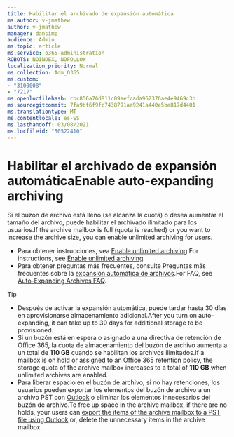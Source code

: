 ```yaml
---
title: Habilitar el archivado de expansión automática
ms.author: v-jmathew
author: v-jmathew
manager: dansimp
audience: Admin
ms.topic: article
ms.service: o365-administration
ROBOTS: NOINDEX, NOFOLLOW
localization_priority: Normal
ms.collection: Adm_O365
ms.custom:
- "3100008"
- "7217"
ms.openlocfilehash: cbc856a76d811c09aefcada962376ae4e9469c3b
ms.sourcegitcommit: 7fa9bf6f9fc7438791aa9241a440e5be817d4401
ms.translationtype: MT
ms.contentlocale: es-ES
ms.lasthandoff: 03/08/2021
ms.locfileid: "50522410"
---
```

# <a name="enable-auto-expanding-archiving"></a><span data-ttu-id="6641b-102">Habilitar el archivado de expansión automática</span><span class="sxs-lookup"><span data-stu-id="6641b-102">Enable auto-expanding archiving</span></span>

<span data-ttu-id="6641b-103">Si el buzón de archivo está lleno (se alcanza la cuota) o desea aumentar el tamaño del archivo, puede habilitar el archivado ilimitado para los usuarios.</span><span class="sxs-lookup"><span data-stu-id="6641b-103">If the archive mailbox is full (quota is reached) or you want to increase the archive size, you can enable unlimited archiving for users.</span></span>

- <span data-ttu-id="6641b-104">Para obtener instrucciones, vea [Enable unlimited archiving](https://docs.microsoft.com/office365/securitycompliance/enable-unlimited-archiving).</span><span class="sxs-lookup"><span data-stu-id="6641b-104">For instructions, see [Enable unlimited archiving](https://docs.microsoft.com/office365/securitycompliance/enable-unlimited-archiving).</span></span>
- <span data-ttu-id="6641b-105">Para obtener preguntas más frecuentes, consulte Preguntas más frecuentes sobre la [expansión automática de archivos](https://blogs.technet.microsoft.com/exchange/2018/04/09/office-365-auto-expanding-archives-faq/).</span><span class="sxs-lookup"><span data-stu-id="6641b-105">For FAQ, see [Auto-Expanding Archives FAQ](https://blogs.technet.microsoft.com/exchange/2018/04/09/office-365-auto-expanding-archives-faq/).</span></span>

> [!TIP]
>
> - <span data-ttu-id="6641b-106">Después de activar la expansión automática, puede tardar hasta 30 días en aprovisionarse almacenamiento adicional.</span><span class="sxs-lookup"><span data-stu-id="6641b-106">After you turn on auto-expanding, it can take up to 30 days for additional storage to be provisioned.</span></span>
> - <span data-ttu-id="6641b-107">Si un buzón está en espera o asignado a una directiva de retención de Office 365, la cuota de almacenamiento del buzón de archivo aumenta a un total de **110 GB** cuando se habilitan los archivos ilimitados.</span><span class="sxs-lookup"><span data-stu-id="6641b-107">If a mailbox is on hold or assigned to an Office 365 retention policy, the storage quota of the archive mailbox increases to a total of **110 GB** when unlimited archives are enabled.</span></span>
> - <span data-ttu-id="6641b-108">Para liberar espacio en el buzón de archivo, si no hay retenciones, los usuarios pueden exportar los elementos del buzón de archivo a un archivo PST con [Outlook](https://support.office.com/article/Export-or-backup-email-contacts-and-calendar-to-an-Outlook-pst-file-14252b52-3075-4e9b-be4e-ff9ef1068f91) o eliminar los elementos innecesarios del buzón de archivo.</span><span class="sxs-lookup"><span data-stu-id="6641b-108">To free up space in the archive mailbox, if there are no holds, your users can [export the items of the archive mailbox to a PST file using Outlook](https://support.office.com/article/Export-or-backup-email-contacts-and-calendar-to-an-Outlook-pst-file-14252b52-3075-4e9b-be4e-ff9ef1068f91) or, delete the unnecessary items in the archive mailbox.</span></span>
